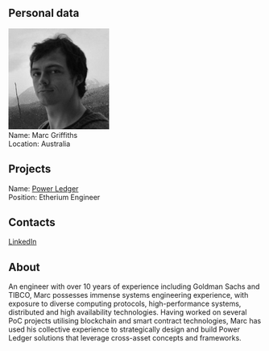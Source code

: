 ## Personal data
![marc griffiths photo](photo/marc_griffiths.jpg)  
Name:   Marc Griffiths  
Location: Australia  
## Projects 
Name: [Power Ledger](../projects/power_ledger.md)  
Position: Etherium Engineer    
## Contacts
[LinkedIn](https://www.linkedin.com/in/marcgriffiths/)  
## About
An engineer with over 10 years of experience including Goldman Sachs and TIBCO, Marc possesses immense systems engineering experience, with exposure to diverse computing protocols, high-performance systems, distributed and high availability technologies. Having worked on several PoC projects utilising blockchain and smart contract technologies, Marc has used his collective experience to strategically design and build Power Ledger solutions that leverage cross-asset concepts and frameworks.
